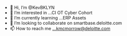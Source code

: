 - 👋 Hi, I’m @KevBKLYN
- 👀 I’m interested in ...CI OT Cyber Cohort 
- 🌱 I’m currently learning ...ERP Assets 
- 💞️ I’m looking to collaborate on smartbase.deloitte.com
- 📫 How to reach me ...kmcmorrow@deloitte.com

<!---
KevBKLYN/KevBKLYN is a ✨ special ✨ repository because its `README.md` (this file) appears on your GitHub profile.
You can click the Preview link to take a look at your changes.
--->
